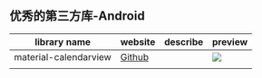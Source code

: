 ## 优秀的第三方库-Android

|library name|website|describe|preview|
|------------|-------|--------|-------|
|material-calendarview|[Github](https://github.com/prolificinteractive/material-calendarview)| |![](https://github.com/prolificinteractive/material-calendarview/raw/master/images/screencast.gif)|
|||||